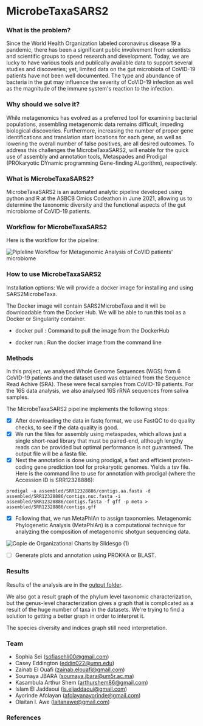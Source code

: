 # MicrobeTaxaSARS2

### What is the problem?
Since the World Health Organization labeled coronavirus disease 19 a pandemic, there has been a significant public involvement from scientists and scientific groups to speed research and development. Today, we are lucky to have various tools and publically available data to support several studies and discoveries; yet, limited data on the gut microbiota of CoVID-19 patients have not been well documented. The type and abundance of bacteria in the gut may influence the severity of CoVID-19 infection as well as the magnitude of the immune system's reaction to the infection.

### Why should we solve it?
While metagenomics has evolved as a preferred tool for examining bacterial populations, assembling metagenomic data remains difficult, impeding biological discoveries. Furthermore, increasing the number of proper gene identifications and translation start locations for each gene, as well as lowering the overall number of false positives, are all desired outcomes. To address this challenges the MicrobeTaxaSARS2, will enable for the quick use of assembly and annotation tools, Metaspades and Prodigal (PROkaryotic DYnamic programming Gene-finding ALgorithm), respectively. 

### What is MicrobeTaxaSARS2?
MicrobeTaxaSARS2 is an automated analytic pipeline developed using python and R at the ASBCB Omics Codeathon in June 2021, allowing us to determine the taxonomic diversity and the functional aspects of the gut microbiome of CoVID-19 patients.

### Workflow for MicrobeTaxaSARS2
Here is the workflow for the pipeline:

![Pipleline Workflow for Metagenomic Analysis of CoVID patients' microbiome](img/workflow.png)

### How to use MicrobeTaxaSARS2
Installation options:
We will provide a docker image for installing and using SARS2MicrobeTaxa.

The Docker image will contain SARS2MicrobeTaxa and it will be downloadable from the Docker Hub.
We will be able to run this tool as a Docker or Singularity container.

- docker pull <!-- omicscodeathon/microbetaxasars2 -->: Command to pull the image from the DockerHub

- docker run <!-- omicscodeathon/microbetaxasars2 -->: Run the docker image from the command line


### Methods

In this project, we analysed Whole Genome Sequences (WGS) from 6 CoVID-19 patients and the dataset used was obtained from the Sequence Read Achive (SRA). These were fecal samples from CoVID-19 patients. For the 16S data analysis, we also analysed 16S rRNA sequences from saliva samples.

The MicrobeTaxaSARS2 pipeline implements the following steps:
- [x] After downloading the data in fastq format, we use FastQC to do quality checks, to see if the data quality is good.
- [x] We run the files for assembly using metaspades, which allows just a single short-read library that must be paired-end, although lengthy reads can be provided but optimal performance is not guaranteed. The output file will be a fasta file.
- [x] Next the annotation is done using prodigal, a fast and efficient protein-coding gene prediction tool for prokaryotic genomes. Yields a tsv file.
Here is the command line to use for annotation with prodigal (where the Accession ID is SRR12328886):
```
prodigal -a assembled/SRR12328886/contigs.aa.fasta -d assembled/SRR12328886/contigs.nuc.fasta -i assembled/SRR12328886/contigs.fasta -f gff -p meta > assembled/SRR12328886/contigs.gff
```
- [x] Following that, we run MetaPhlAn to assign taxonomies. Metagenomic Phylogenetic Analysis (MetaPhlAn) is a computational technique for analyzing the composition of metagenomic shotgun sequencing data.

![Copie de Organizational Charts by Slidesgo (1)](https://user-images.githubusercontent.com/85350037/120919592-ae92b900-c6ba-11eb-81ce-9aba41acd7e8.jpg)


- [ ] Generate plots and annotation using PROKKA or BLAST.

### Results
Results of the analysis are in the [output folder](output/).

We also got a result graph of the phylum level taxonomic characterization, but the genus-level characterization gives a graph that is complicated as a result of the huge number of taxa in the datasets. We're trying to find a solution to getting a better graph in order to interpret it.

The species diversity and indices graph still need interpretation.

### Team
- Sophia Sei (sofiasehli00@gmail.com)
- Casey Eddington (eddin022@umn.edu)
- Zainab El Ouafi (zainab.elouafi@gmail.com)
- Soumaya JBARA (soumaya.jbara@um5r.ac.ma)
- Kasambula Arthur Shem (arthurshem86@gmail.com)
- Islam El Jaddaoui (is.eljaddaoui@gmail.com)
- Ayorinde Afolayan (afolayanayorinde@gmail.com)
- Olaitan I. Awe (laitanawe@gmail.com)

### References
